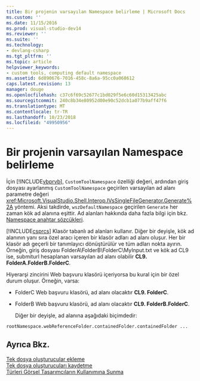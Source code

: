 ```yaml
---
title: Bir projenin varsayılan Namespace belirleme | Microsoft Docs
ms.custom: ''
ms.date: 11/15/2016
ms.prod: visual-studio-dev14
ms.reviewer: ''
ms.suite: ''
ms.technology:
- devlang-csharp
ms.tgt_pltfrm: ''
ms.topic: article
helpviewer_keywords:
- custom tools, computing default namespace
ms.assetid: 6d890676-7016-458c-8a6a-95cc0a068612
caps.latest.revision: 13
manager: douge
ms.openlocfilehash: c37c6f69c52677c1bd029f5e6c60d15313425abc
ms.sourcegitcommit: 240c8b34e80952d00e90c52dcb1a077b9aff47f6
ms.translationtype: MT
ms.contentlocale: tr-TR
ms.lasthandoff: 10/23/2018
ms.locfileid: "49950956"
---
```

# <a name="determining-the-default-namespace-of-a-project"></a>Bir projenin varsayılan Namespace belirleme
İçin [!INCLUDE[vbprvb](../includes/vbprvb-md.md)], `CustomToolNamespace` özelliği değeri, ardından giriş dosyası ayarlanmış `CustomToolNamespace` geçirilen varsayılan ad alanı parametre değeri <xref:Microsoft.VisualStudio.Shell.Interop.IVsSingleFileGenerator.Generate%2A> yöntemi. Aksi takdirde, `wszDefaultNamespace` geçirilen `Generate` her zaman kök ad alanına eşittir. Ad alanları hakkında daha fazla bilgi için bkz. [Namespace anahtar sözcükleri](http://msdn.microsoft.com/library/091a66eb-b10d-4f54-9102-5ac0d4bdb84b).  
  
 [!INCLUDE[csprcs](../includes/csprcs-md.md)] Klasör tabanlı ad alanları kullanır. Diğer bir deyişle, kök ad alanının yanı sıra özel aracı içeren bir klasör adları ad alanı oluşur. Her bir klasör adı geçerli bir tanımlayıcı dönüştürülür ve tüm adları nokta ayırın. Örneğin, giriş dosyası FolderA\FolderB\FolderC\MyInput.txt ve kök ad CL9 ise, submiturl hesaplanan varsayılan ad alanı olabilir **CL9. FolderA.FolderB.FolderC**.  
  
 Hiyerarşi zincirini Web başvuru klasörü içeriyorsa bu kural için bir özel durum oluşur. Örneğin, varsa:  
  
- FolderC Web başvuru klasörü, ad alanı olacaktır **CL9. FolderC**.  
  
- FolderB Web başvuru klasörü, ad alanı olacaktır **CL9. FolderB.FolderC**.  
  
  Diğer bir deyişle, ad alanına aşağıdaki biçimdedir:  
  
```  
rootNamespace.webReferenceFolder.containedFolder.containedFolder ...  
```  
  
## <a name="see-also"></a>Ayrıca Bkz.  
 [Tek dosya oluşturucular ekleme](../extensibility/internals/implementing-single-file-generators.md)   
 [Tek dosya oluşturucuları kaydetme](../extensibility/internals/registering-single-file-generators.md)   
 [Türleri Görsel Tasarımcıların Kullanımına Sunma](../extensibility/internals/exposing-types-to-visual-designers.md)